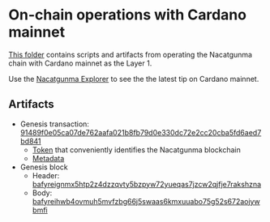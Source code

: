 # On-chain operations with Cardano mainnet

[This folder](./) contains scripts and artifacts from operating the Nacatgunma chain with Cardano mainnet as the Layer 1.


Use the [Nacatgunma Explorer](http://nacatgunma.functionally.io:8080/ipfs/bafybeidodijlnfovfs5ru2tqm4hqmo6vwn4rs2eodocwryp525uhqfa7eq) to see the the latest tip on Cardano mainnet.


## Artifacts

- Genesis transaction: [91489f0e05ca07de762aafa021b8fb79d0e330dc72e2cc20cba5fd6aed7bd841](https://cardanoscan.io/transaction/91489f0e05ca07de762aafa021b8fb79d0e330dc72e2cc20cba5fd6aed7bd841?tab=utxo)
    - [Token](https://cardanoscan.io/token/30135f08305143796de4276083cc54e47fbcafb176df6b58ab3094464e6163617467756e6d61?tab=topholders) that conveniently identifies the Nacatgunma blockchain
    - [Metadata](https://cardanoscan.io/transaction/91489f0e05ca07de762aafa021b8fb79d0e330dc72e2cc20cba5fd6aed7bd841?tab=metadata)
- Genesis block
    - Header: [bafyreignmx5htp2z4dzzqvty5bzpyw72yueqas7jzcw2qjfje7rakshzna](https://ipfs.io/ipfs/bafyreignmx5htp2z4dzzqvty5bzpyw72yueqas7jzcw2qjfje7rakshzna)
    - Body: [bafyreihwb4ovmuh5mvfzbg66j5swaas6kmxuuabo75g52s672aojywbmfi](http://ipfs.io/ipfs/bafyreihwb4ovmuh5mvfzbg66j5swaas6kmxuuabo75g52s672aojywbmfi)


